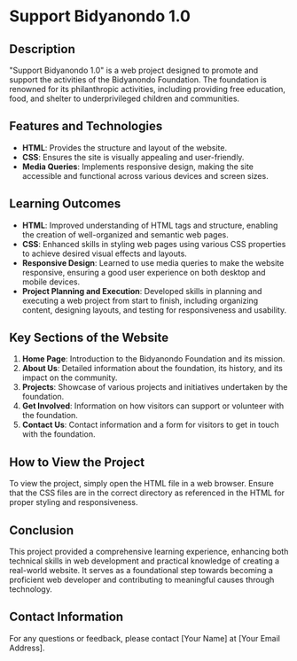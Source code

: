 # Support Bidyanondo 1.0

## Description
"Support Bidyanondo 1.0" is a web project designed to promote and support the activities of the Bidyanondo Foundation. The foundation is renowned for its philanthropic activities, including providing free education, food, and shelter to underprivileged children and communities.

## Features and Technologies
- **HTML**: Provides the structure and layout of the website.
- **CSS**: Ensures the site is visually appealing and user-friendly.
- **Media Queries**: Implements responsive design, making the site accessible and functional across various devices and screen sizes.

## Learning Outcomes
- **HTML**: Improved understanding of HTML tags and structure, enabling the creation of well-organized and semantic web pages.
- **CSS**: Enhanced skills in styling web pages using various CSS properties to achieve desired visual effects and layouts.
- **Responsive Design**: Learned to use media queries to make the website responsive, ensuring a good user experience on both desktop and mobile devices.
- **Project Planning and Execution**: Developed skills in planning and executing a web project from start to finish, including organizing content, designing layouts, and testing for responsiveness and usability.

## Key Sections of the Website
1. **Home Page**: Introduction to the Bidyanondo Foundation and its mission.
2. **About Us**: Detailed information about the foundation, its history, and its impact on the community.
3. **Projects**: Showcase of various projects and initiatives undertaken by the foundation.
4. **Get Involved**: Information on how visitors can support or volunteer with the foundation.
5. **Contact Us**: Contact information and a form for visitors to get in touch with the foundation.

## How to View the Project
To view the project, simply open the HTML file in a web browser. Ensure that the CSS files are in the correct directory as referenced in the HTML for proper styling and responsiveness.

## Conclusion
This project provided a comprehensive learning experience, enhancing both technical skills in web development and practical knowledge of creating a real-world website. It serves as a foundational step towards becoming a proficient web developer and contributing to meaningful causes through technology.

## Contact Information
For any questions or feedback, please contact [Your Name] at [Your Email Address].

